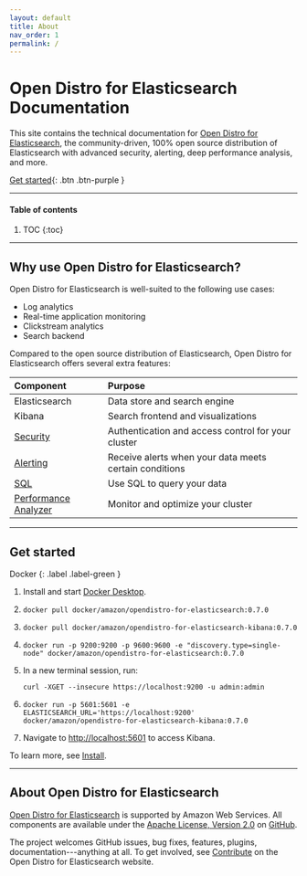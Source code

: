 ```yaml
---
layout: default
title: About
nav_order: 1
permalink: /
---
```


# Open Distro for Elasticsearch Documentation

This site contains the technical documentation for [Open Distro for Elasticsearch](http://example.com), the community-driven, 100% open source distribution of Elasticsearch with advanced security, alerting, deep performance analysis, and more.

[Get started](#get-started){: .btn .btn-purple }


---

#### Table of contents
1. TOC
{:toc}


---

## Why use Open Distro for Elasticsearch?

Open Distro for Elasticsearch is well-suited to the following use cases:

* Log analytics
* Real-time application monitoring
* Clickstream analytics
* Search backend

Compared to the open source distribution of Elasticsearch, Open Distro for Elasticsearch offers several extra features:

Component | Purpose
:--- | :---
Elasticsearch | Data store and search engine
Kibana | Search frontend and visualizations
[Security](docs/security) | Authentication and access control for your cluster
[Alerting](docs/alerting) | Receive alerts when your data meets certain conditions
[SQL](docs/sql) | Use SQL to query your data
[Performance Analyzer](docs/pa) | Monitor and optimize your cluster


---

## Get started
Docker
{: .label .label-green }

1. Install and start [Docker Desktop](https://www.docker.com/products/docker-desktop).
1. `docker pull docker/amazon/opendistro-for-elasticsearch:0.7.0`
1. `docker pull docker/amazon/opendistro-for-elasticsearch-kibana:0.7.0`
1. `docker run -p 9200:9200 -p 9600:9600 -e "discovery.type=single-node" docker/amazon/opendistro-for-elasticsearch:0.7.0`
1. In a new terminal session, run:

   `curl -XGET --insecure https://localhost:9200 -u admin:admin`

1. `docker run -p 5601:5601 -e ELASTICSEARCH_URL='https://localhost:9200' docker/amazon/opendistro-for-elasticsearch-kibana:0.7.0`
1. Navigate to [http://localhost:5601](http://localhost:5601) to access Kibana.

To learn more, see [Install](docs/install).


---

## About Open Distro for Elasticsearch

[Open Distro for Elasticsearch](http://example.com) is supported by Amazon Web Services. All components are available under the [Apache License, Version 2.0](https://www.apache.org/licenses/LICENSE-2.0.html) on [GitHub](https://github.com/opendistro-for-elasticsearch/).

The project welcomes GitHub issues, bug fixes, features, plugins, documentation---anything at all. To get involved, see [Contribute](http://example.com/contribute) on the Open Distro for Elasticsearch website.

